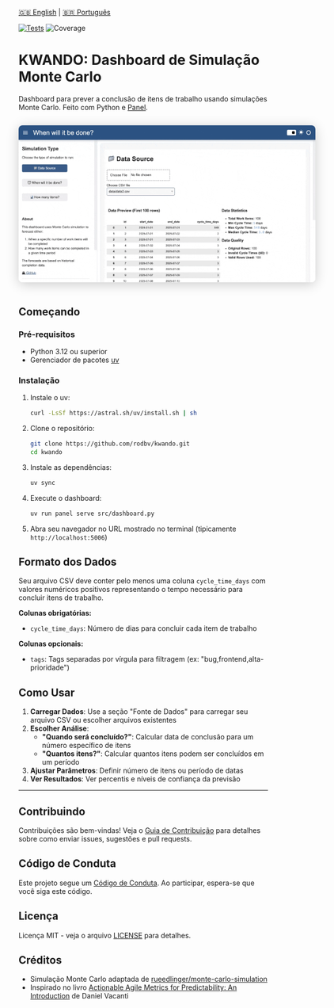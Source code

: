 [🇬🇧 English](README.md) | [🇧🇷 Português](README-pt-br.md)

[![Tests](https://github.com/rodbv/kwando/actions/workflows/test.yml/badge.svg)](https://github.com/rodbv/kwando/actions/workflows/test.yml)
![Coverage](https://img.shields.io/badge/coverage-97%25-green)

# KWANDO: Dashboard de Simulação Monte Carlo

Dashboard para prever a conclusão de itens de trabalho usando simulações Monte Carlo. Feito com Python e [Panel](https://panel.holoviz.org/).

<img src="docs/images/screencap.gif" alt="KWANDO Dashboard Screenshot" style="max-width: 600px; box-shadow: 0 4px 24px #0003; border-radius: 8px; margin: 1em 0;" />

## Começando

### Pré-requisitos

- Python 3.12 ou superior
- Gerenciador de pacotes [uv](https://docs.astral.sh/uv/getting-started/installation/)

### Instalação

1. Instale o uv:
   ```sh
   curl -LsSf https://astral.sh/uv/install.sh | sh
   ```
2. Clone o repositório:
   ```sh
   git clone https://github.com/rodbv/kwando.git
   cd kwando
   ```
3. Instale as dependências:
   ```sh
   uv sync
   ```
4. Execute o dashboard:
   ```sh
   uv run panel serve src/dashboard.py
   ```
5. Abra seu navegador no URL mostrado no terminal (tipicamente `http://localhost:5006`)

## Formato dos Dados

Seu arquivo CSV deve conter pelo menos uma coluna `cycle_time_days` com valores numéricos positivos representando o tempo necessário para concluir itens de trabalho.

**Colunas obrigatórias:**
- `cycle_time_days`: Número de dias para concluir cada item de trabalho

**Colunas opcionais:**
- `tags`: Tags separadas por vírgula para filtragem (ex: "bug,frontend,alta-prioridade")

## Como Usar

1. **Carregar Dados**: Use a seção "Fonte de Dados" para carregar seu arquivo CSV ou escolher arquivos existentes
2. **Escolher Análise**:
   - **"Quando será concluído?"**: Calcular data de conclusão para um número específico de itens
   - **"Quantos itens?"**: Calcular quantos itens podem ser concluídos em um período
3. **Ajustar Parâmetros**: Definir número de itens ou período de datas
4. **Ver Resultados**: Ver percentis e níveis de confiança da previsão

---

## Contribuindo

Contribuições são bem-vindas! Veja o [Guia de Contribuição](CONTRIBUTING.md) para detalhes sobre como enviar issues, sugestões e pull requests.

## Código de Conduta

Este projeto segue um [Código de Conduta](CODE_OF_CONDUCT.md). Ao participar, espera-se que você siga este código.

## Licença

Licença MIT - veja o arquivo [LICENSE](LICENSE) para detalhes.

## Créditos

- Simulação Monte Carlo adaptada de [rueedlinger/monte-carlo-simulation](https://github.com/rueedlinger/monte-carlo-simulation)
- Inspirado no livro [Actionable Agile Metrics for Predictability: An Introduction](https://actionableagile.com/books/aamfp/) de Daniel Vacanti
